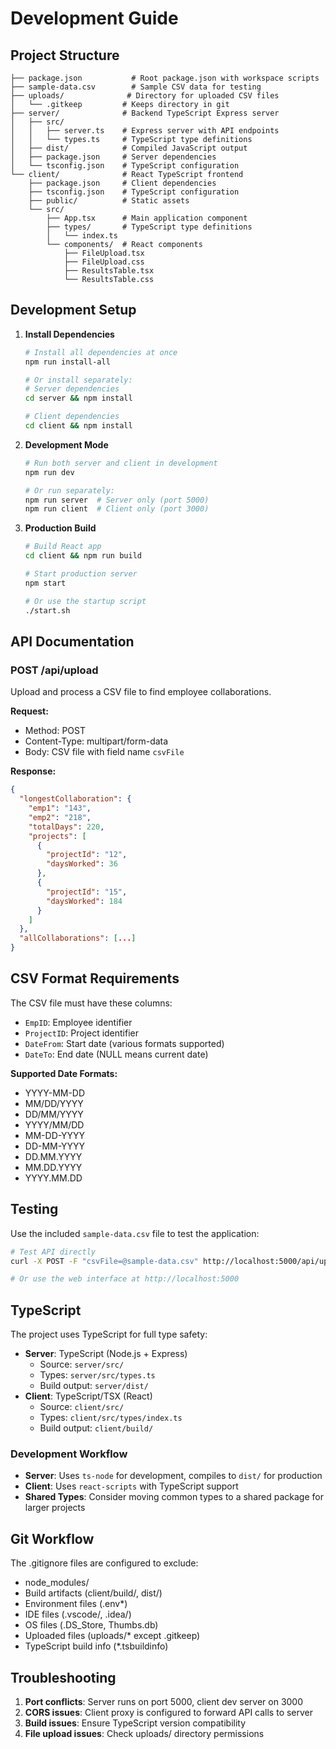 # Development Guide

## Project Structure

```
├── package.json           # Root package.json with workspace scripts
├── sample-data.csv        # Sample CSV data for testing
├── uploads/              # Directory for uploaded CSV files
│   └── .gitkeep         # Keeps directory in git
├── server/              # Backend TypeScript Express server
│   ├── src/
│   │   ├── server.ts    # Express server with API endpoints
│   │   └── types.ts     # TypeScript type definitions
│   ├── dist/            # Compiled JavaScript output
│   ├── package.json     # Server dependencies
│   └── tsconfig.json    # TypeScript configuration
└── client/              # React TypeScript frontend
    ├── package.json     # Client dependencies
    ├── tsconfig.json    # TypeScript configuration
    ├── public/          # Static assets
    └── src/
        ├── App.tsx      # Main application component
        ├── types/       # TypeScript type definitions
        │   └── index.ts
        └── components/  # React components
            ├── FileUpload.tsx
            ├── FileUpload.css
            ├── ResultsTable.tsx
            └── ResultsTable.css
```

## Development Setup

1. **Install Dependencies**
   ```bash
   # Install all dependencies at once
   npm run install-all
   
   # Or install separately:
   # Server dependencies
   cd server && npm install
   
   # Client dependencies
   cd client && npm install
   ```

2. **Development Mode**
   ```bash
   # Run both server and client in development
   npm run dev
   
   # Or run separately:
   npm run server  # Server only (port 5000)
   npm run client  # Client only (port 3000)
   ```

3. **Production Build**
   ```bash
   # Build React app
   cd client && npm run build
   
   # Start production server
   npm start
   
   # Or use the startup script
   ./start.sh
   ```

## API Documentation

### POST /api/upload
Upload and process a CSV file to find employee collaborations.

**Request:**
- Method: POST
- Content-Type: multipart/form-data
- Body: CSV file with field name `csvFile`

**Response:**
```json
{
  "longestCollaboration": {
    "emp1": "143",
    "emp2": "218",
    "totalDays": 220,
    "projects": [
      {
        "projectId": "12",
        "daysWorked": 36
      },
      {
        "projectId": "15", 
        "daysWorked": 184
      }
    ]
  },
  "allCollaborations": [...]
}
```

## CSV Format Requirements

The CSV file must have these columns:
- `EmpID`: Employee identifier
- `ProjectID`: Project identifier  
- `DateFrom`: Start date (various formats supported)
- `DateTo`: End date (NULL means current date)

**Supported Date Formats:**
- YYYY-MM-DD
- MM/DD/YYYY
- DD/MM/YYYY
- YYYY/MM/DD
- MM-DD-YYYY
- DD-MM-YYYY
- DD.MM.YYYY
- MM.DD.YYYY
- YYYY.MM.DD

## Testing

Use the included `sample-data.csv` file to test the application:

```bash
# Test API directly
curl -X POST -F "csvFile=@sample-data.csv" http://localhost:5000/api/upload

# Or use the web interface at http://localhost:5000
```

## TypeScript

The project uses TypeScript for full type safety:
- **Server**: TypeScript (Node.js + Express)
  - Source: `server/src/`
  - Types: `server/src/types.ts`
  - Build output: `server/dist/`
- **Client**: TypeScript/TSX (React)
  - Source: `client/src/`
  - Types: `client/src/types/index.ts`
  - Build output: `client/build/`

### Development Workflow
- **Server**: Uses `ts-node` for development, compiles to `dist/` for production
- **Client**: Uses `react-scripts` with TypeScript support
- **Shared Types**: Consider moving common types to a shared package for larger projects

## Git Workflow

The .gitignore files are configured to exclude:
- node_modules/
- Build artifacts (client/build/, dist/)
- Environment files (.env*)
- IDE files (.vscode/, .idea/)
- OS files (.DS_Store, Thumbs.db)
- Uploaded files (uploads/* except .gitkeep)
- TypeScript build info (*.tsbuildinfo)

## Troubleshooting

1. **Port conflicts**: Server runs on port 5000, client dev server on 3000
2. **CORS issues**: Client proxy is configured to forward API calls to server
3. **Build issues**: Ensure TypeScript version compatibility
4. **File upload issues**: Check uploads/ directory permissions